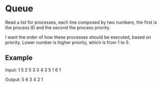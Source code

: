Queue
=====

Read a list for processes, each line composed by two numbers, the first is
the process ID and the second the process priority.

I want the order of how these processes should be executed, based on priority.
Lower number is higher priority, which is from 1 to 5.

Example
-------

Input:
1 5
2 5
3 3
4 3
5 1
6 1

Output:
5
6
3
4
2
1



